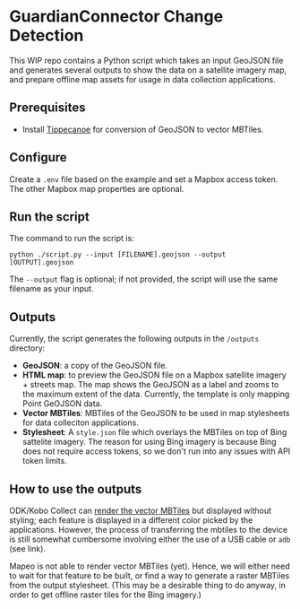 # GuardianConnector Change Detection

This WIP repo contains a Python script which takes an input GeoJSON file and generates several outputs to show the data on a satellite imagery map, and prepare offline map assets for usage in data collection applications.

## Prerequisites

* Install [Tippecanoe](https://github.com/felt/tippecanoe) for conversion of GeoJSON to vector MBTiles.

## Configure

Create a `.env` file based on the example and set a Mapbox access token. The other Mapbox map properties are optional.

## Run the script

The command to run the script is:

```
python ./script.py --input [FILENAME].geojson --output [OUTPUT].geojson
```

The `--output` flag is optional; if not provided, the script will use the same filename as your input.

## Outputs

Currently, the script generates the following outputs in the `/outputs` directory:

* **GeoJSON**: a copy of the GeoJSON file.
* **HTML map**: to preview the GeoJSON file on a Mapbox satellite imagery + streets map. The map shows the GeoJSON as a label and zooms to the maximum extent of the data. Currently, the template is only mapping Point GeOJSON data.
* **Vector MBTiles**: MBTiles of the GeoJSON to be used in map stylesheets for data colleciton applications.
* **Stylesheet**: A `style.json` file which overlays the MBTiles on top of Bing sattelite imagery. The reason for using Bing imagery is because Bing does not require access tokens, so we don't run into any issues with API token limits.

## How to use the outputs

ODK/Kobo Collect can [render the vector MBTiles](https://docs.getodk.org/collect-offline-maps/) but displayed without styling; each feature is displayed in a different color picked by the applications. However, the process of transferring the mbtiles to the device is still somewhat cumbersome involving either the use of a USB cable or `adb` (see link).

 Mapeo is not able to render vector MBTiles (yet). Hence, we will either need to wait for that feature to be built, or find a way to generate a raster MBTiles from the output stylesheet. (This may be a desirable thing to do anyway, in order to get offline raster tiles for the Bing imagery.)